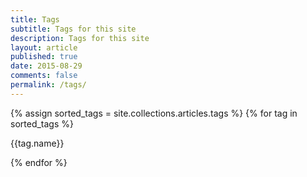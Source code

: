 ```yaml
---
title: Tags
subtitle: Tags for this site
description: Tags for this site 
layout: article
published: true
date: 2015-08-29
comments: false
permalink: /tags/
---
```


{% assign sorted_tags = site.collections.articles.tags %}
{% for tag in sorted_tags %}
<p>{{tag.name}}</p>
{% endfor %}
